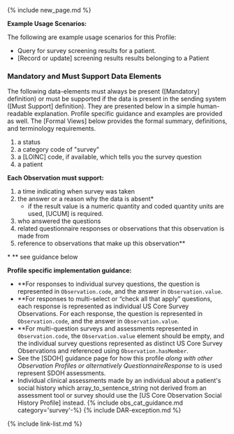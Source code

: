 {% include new_page.md %}

**Example Usage Scenarios:**

The following are example usage scenarios for this Profile:

-   Query for survey screening results for a patient.
-  [Record or update] screening results results belonging to a Patient

### Mandatory and Must Support Data Elements


The following data-elements must always be present ([Mandatory] definition) or must be supported if the data is present in the sending system ([Must Support] definition). They are presented below in a simple human-readable explanation.  Profile specific guidance and examples are provided as well.  The [Formal Views] below provides the formal summary, definitions, and  terminology requirements.

1. a status
1. a category code of "survey"
1. a [LOINC] code, if available, which tells you the survey question
1. a patient

**Each Observation must support:**

1. a time indicating when survey was taken
1. the answer or a reason why the data is absent*
   - if the result value is a numeric quantity and coded quantity units are used, [UCUM] is required.
3. who answered the questions
4. related questionnaire responses or observations that this observation is made from
5. reference to observations that make up this observation**

\* \*\* see guidance below

**Profile specific implementation guidance:**
- \*\*For responses to individual survey questions, the question is represented in `Observation.code`, and the answer in  `Observation.value`.
- \*\*For responses to multi-select or “check all that apply” questions, each response is represented as individual US Core Survey Observations. For each response, the question is represented in `Observation.code`, and the answer in  `Observation.value`.
- \*\*For multi-question surveys and assessments represented in `Observation.code`, the  `Observation.value` element should be empty, and the individual survey questions represented as distinct US Core Survey Observations and referenced using `Observation.hasMember`.
- See the [SDOH] guidance page for how this profile *along with other Observation Profiles or alternatively QuestionnaireResponse* to is used represent SDOH assessments.
- Individual clinical assessments made by an individual about a patient's social history which array_to_sentence_string not derived from an assessment tool or survey should use the [US Core Observation Social History Profile] instead.
{% include obs_cat_guidance.md category='survey'-%}
{% include DAR-exception.md %}

{% include link-list.md %}
